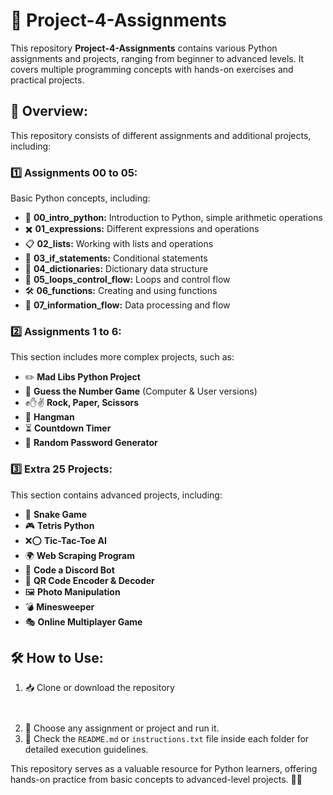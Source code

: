 # **🚀 Project-4-Assignments**  

This repository **Project-4-Assignments** contains various Python assignments and projects, ranging from beginner to advanced levels. It covers multiple programming concepts with hands-on exercises and practical projects.  

## **📌 Overview:**  
This repository consists of different assignments and additional projects, including:  

### **1️⃣ Assignments 00 to 05:**  
Basic Python concepts, including:  
- 🐍 **00_intro_python:** Introduction to Python, simple arithmetic operations  
- ✖️ **01_expressions:** Different expressions and operations  
- 📋 **02_lists:** Working with lists and operations  
- 🔀 **03_if_statements:** Conditional statements  
- 📖 **04_dictionaries:** Dictionary data structure  
- 🔁 **05_loops_control_flow:** Loops and control flow  
- 🛠️ **06_functions:** Creating and using functions  
- 🔄 **07_information_flow:** Data processing and flow  

### **2️⃣ Assignments 1 to 6:**  
This section includes more complex projects, such as:  
- ✏️ **Mad Libs Python Project**  
- 🎯 **Guess the Number Game** (Computer & User versions)  
- ✊✋✌️ **Rock, Paper, Scissors**  
- 🎩 **Hangman**  
- ⏳ **Countdown Timer**  
- 🔑 **Random Password Generator**  

### **3️⃣ Extra 25 Projects:**  
This section contains advanced projects, including:  
- 🐍 **Snake Game**  
- 🎮 **Tetris Python**  
- ❌⭕ **Tic-Tac-Toe AI**  
- 🌍 **Web Scraping Program**  
- 🤖 **Code a Discord Bot**  
- 🔳 **QR Code Encoder & Decoder**  
- 🖼️ **Photo Manipulation**  
- 💣 **Minesweeper**  
- 🎭 **Online Multiplayer Game**  

## **🛠️ How to Use:**  
1. 📥 Clone or download the repository
   ```
  
   ```
2. 📂 Choose any assignment or project and run it.  
3. 📜 Check the `README.md` or `instructions.txt` file inside each folder for detailed execution guidelines.  

This repository serves as a valuable resource for Python learners, offering hands-on practice from basic concepts to advanced-level projects. 🚀🐍
